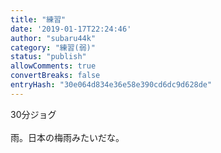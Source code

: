 ```yaml
---
title: "練習"
date: '2019-01-17T22:24:46'
author: "subaru44k"
category: "練習(弱)"
status: "publish"
allowComments: true
convertBreaks: false
entryHash: "30e064d834e36e58e390cd6dc9d628de"
---
```

30分ジョグ<br>
<br>
雨。日本の梅雨みたいだな。
